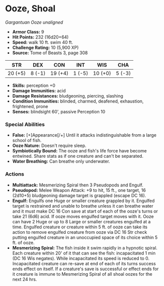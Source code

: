 # Ooze, Shoal

*Gargantuan* *Ooze* *unaligned*

- **Armor Class:** 9
- **Hit Points:** 232 (16d20+64)
- **Speed:** walk 10 ft. swim 40 ft.
- **Challenge Rating:** 10 (5,900 XP)
- **Source:** Tome of Beasts 3, page 308

| STR | DEX | CON | INT | WIS | CHA |
| --- | --- | --- | --- | --- | --- |
| 20 (+5) | 8 (-1) | 19 (+4) | 1 (-5) | 10 (+0) | 5 (-3) |

- **Skills:** perception +0
- **Damage Immunities:** acid
- **Damage Resistances:** bludgeoning, piercing, slashing
- **Condition Immunities:** blinded, charmed, deafened, exhaustion, frightened, prone
- **Senses:** blindsight 60', passive Perception 10

### Special Abilities

- **False:** [+]Appearance[/+] Until it attacks indistinguishable from a large school of fish.
- **Ooze Nature:** Doesn't require sleep.
- **Symbiotically Bound:** The ooze and fish's life force have become entwined. Share stats as if one creature and can't be separated.
- **Water Breathing:** Can breathe only underwater.

### Actions

- **Multiattack:** Mesmerizing Spiral then 3 Pseudopods and Engulf.
- **Pseudopod:** Melee Weapon Attack: +9 to hit, 15 ft., one target, 16 (2d10+5) bludgeoning damage target is grappled (escape DC 16).
- **Engulf:** Engulfs one Huge or smaller creature grappled by it. Engulfed target is restrained and unable to breathe unless it can breathe water and it must make DC 16 Con save at start of each of the ooze's turns or take 21 (6d6) acid. If ooze moves engulfed target moves with it. Ooze can have 2 Huge or up to 8 Large or smaller creatures engulfed at a time. Engulfed creature or creature within 5 ft. of ooze can take its action to remove engulfed creature from ooze via DC 16 Str check putting engulfed creature in an unoccupied space of its choice within 5 ft. of ooze.
- **Mesmerizing Spiral:** The fish inside it swim rapidly in a hypnotic spiral. Each creature within 20' of it that can see the fish: incapacitated 1 min (DC 16 Wis negates). While incapacitated its speed is reduced to 0. Incapacitated creature can re-save at end of each of its turns success ends effect on itself. If a creature's save is successful or effect ends for it creature is immune to Mesmerizing Spiral of all shoal oozes for the next 24 hrs.


